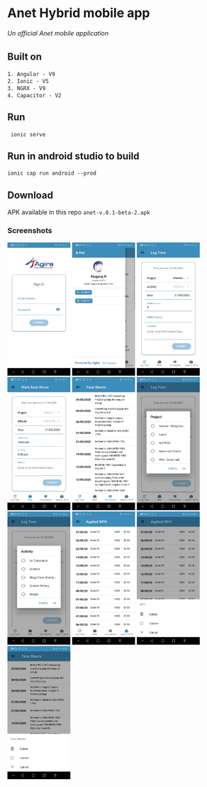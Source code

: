 # Anet Hybrid mobile app
 ###### Un official Anet mobile application
  
## Built on
    1. Angular - V9
    2. Ionic - V5
    3. NGRX - V9
    4. Capacitor - V2

## Run 

     ionic serve

## Run in android studio to build
    ionic cap run android --prod
  
## Download
  APK available in this repo `anet-v.0.1-beta-2.apk`

### Screenshots

<Rows>
  <img src="screenshots/sign-in.jpeg" height="300em" />
  <img src="screenshots/menu.jpeg" height="300em" />
  <img src="screenshots/log-time.jpeg" height="300em" />
  <img src="screenshots/wfh.jpeg" height="300em" />
  <img src="screenshots/timesheets.jpeg" height="300em" />
  <img src="screenshots/popup.jpeg" height="300em" />
  <img src="screenshots/activity.jpeg" height="300em" />
  <img src="screenshots/applied-wfh.jpeg" height="300em" />
  <img src="screenshots/wfh-actions.jpeg" height="300em" />
  <img src="screenshots/timesheet-acctions.jpeg" height="300em" />
<Rows/>
